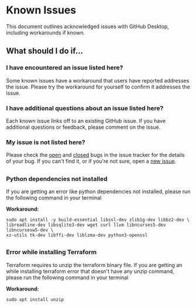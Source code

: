 
# Known Issues

This document outlines acknowledged issues with GitHub Desktop, including workarounds if known.

## What should I do if...

### I have encountered an issue listed here?

Some known issues have a workaround that users have reported addresses the issue. Please try the workaround for yourself to confirm it addresses the issue.

### I have additional questions about an issue listed here?

Each known issue links off to an existing GitHub issue. If you have additional questions or feedback, please comment on the issue.

### My issue is not listed here?

Please check the [open](https://github.com/01cloud/01cloud-githooks/issues) and [closed](https://github.com/01cloud/01cloud-githooks/issues?q=is%3Aissue+is%3Aclosed) bugs in the issue tracker for the details of your bug. If you can't find it, or if you're not sure, open a [new issue](https://github.com/01cloud/01cloud-githooks/issues/new).

## 

### Python dependencies not installed
If you are getting an error like python dependencies not installed, please run the following command in your terminal

**Workaround:**

```
sudo apt install -y build-essential libssl-dev zlib1g-dev libbz2-dev \
libreadline-dev libsqlite3-dev wget curl llvm libncurses5-dev libncursesw5-dev \
xz-utils tk-dev libffi-dev liblzma-dev python3-openssl 
```
##

### Error while installing Terraform
Terraform requires to unzip the terraform binary file. If you are getting an while installing terraform error that doesn't have any unzip command, please run the following command in your terminal

**Workaround:**
```
sudo apt install unzip
```

